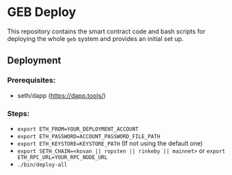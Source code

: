 # GEB Deploy

This repository contains the smart contract code and bash scripts for deploying the whole `geb` system and provides an initial set up.

## Deployment

### Prerequisites:

- seth/dapp (https://dapp.tools/)

### Steps:
- `export ETH_FROM=YOUR_DEPLOYMENT_ACCOUNT`
- `export ETH_PASSWORD=ACCOUNT_PASSWORD_FILE_PATH`
- `export ETH_KEYSTORE=KEYSTORE_PATH` (If not using the default one)
- `export SETH_CHAIN=<kovan || ropsten || rinkeby || mainnet>` or `export ETH_RPC_URL=YOUR_RPC_NODE_URL`
- `./bin/deploy-all`
